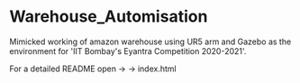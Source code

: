 # Warehouse_Automisation
Mimicked working of amazon warehouse using UR5 arm and Gazebo as the environment for 'IIT Bombay's Eyantra Competition 2020-2021'.

For a detailed README open -> -> index.html
